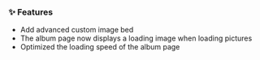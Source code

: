 ### ✨ Features

- Add advanced custom image bed
- The album page now displays a loading image when loading pictures
- Optimized the loading speed of the album page
